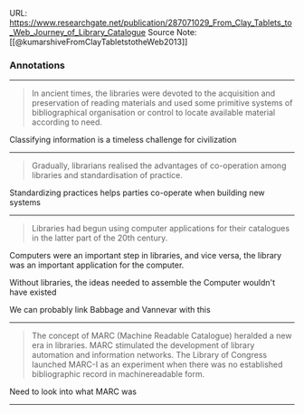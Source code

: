 URL: https://www.researchgate.net/publication/287071029_From_Clay_Tablets_to_Web_Journey_of_Library_Catalogue
Source Note: [[@kumarshiveFromClayTabletstotheWeb2013]]

### Annotations

---
>In ancient times, the libraries were devoted to the acquisition and preservation of reading materials and used some primitive systems of bibliographical organisation or control to locate available material according to need.

Classifying information is a timeless challenge for civilization

---
>Gradually, librarians realised the advantages of co-operation among libraries and standardisation of practice.

Standardizing practices helps parties co-operate when building new systems

---
>Libraries had begun using computer applications for their catalogues in the latter part of the 20th century.

Computers were an important step in libraries, and vice versa, the library was an important application for the computer.

Without libraries, the ideas needed to assemble the Computer wouldn't have existed

We can probably link Babbage and Vannevar with this

---
>The concept of MARC (Machine Readable Catalogue) heralded a new era in libraries. MARC stimulated the development of library automation and information networks. The Library of Congress launched MARC-I as an experiment when there was no established bibliographic record in machinereadable form. 

Need to look into what MARC was

---
